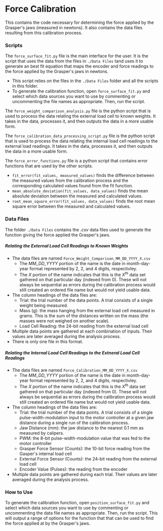 # Force Calibration

This contains the code necessary for determining the force applied by the Grasper's jaws (measured in newtons). It also contains the data files resulting from this calibration process. 

### Scripts

The `force_surface_fit.py` file is the main interface for the user. It is the script that uses the data from the files in `./Data Files` tand uses it to generate an best fit equation that maps the encoder and force readings to the force applied by the Grasper's jaws in newtons.
- This script relies on the files in the `./Data Files` folder and all the scripts in this folder.
- To generate the calibration function, open `force_surface_fit.py` and select which data sources you want to use by commenting or uncommenting the file names as appropriate. Then, run the script.

The  `force_weight_comparison_analysis.py` file is the python script that is used to process the data relating the external load cell to known weights. It takes in the data, processes it, and then outputs the data in a more usable form.

The `force_calibration_data_processing_script.py` file is the python script that is used to process the data relating the internal load cell readings to the external load readings. It takes in the data, processes it, and then outputs the data in a more usable form.

The `force_error_functions.py` file is a python script that contains error functions that are used by the other scripts.
- `fit_error(fit_values, measured_values)` finds the difference between the measured values from the calibration process and the corresponding calculated values found from the fit function.
- `mean_absolute_deviation(fit_values, data_values)` finds the mean absolute deviation between the measured and calculated values.
- `root_mean_square_error(fit_values, data_values)` finds the root mean square error between the measured and calculated values.

### Data Files

The folder `./Data Files` contains the *.csv* data files used to generate the function giving the force applied the Grasper's jaws.

##### Relating the External Load Cell Readings to Known Weights

- The data files are named `Force_Weight_Comparison_MM_DD_YYYY_X.csv`
    - The *MM_DD_YYYY* portion of the name is the date in month-day-year format represented by 2, 2, and 4 digits, respectivley.
    - The *X* portion of the name indicates that this is the *X*<sup>th</sup> data set gathered on that particular day (indexed from 0). These will not always be sequential as errors during the calibration process would still created an ordered file name but would not yield usable data.
- The column headings of the data files are:
    - Trial: the trial number of the data points. A trial consists of a single weight being measured. 
    - Mass (g): the mass hanging from the external load cell measured in grams. This is the sum of the distances written on the mass (the masses were not  weighed on another scale).
    - Load Cell Reading: the 24-bit reading from the external load cell
- Multiple data points are gathered at each combination of inputs. Their values are later averaged during the analysis process.
- There is only one file in this format. 

##### Relating the Internal Load Cell Readings to the Extneral Load Cell Readings
- The data files are named `Force_Calibration_MM_DD_YYYY_X.csv`
    - The *MM_DD_YYYY* portion of the name is the date in month-day-year format represented by 2, 2, and 4 digits, respectivley.
    - The *X* portion of the name indicates that this is the *X*<sup>th</sup> data set gathered on that particular day (indexed from 0). These will not always be sequential as errors during the calibration process would still created an ordered file name but would not yield usable data.
- The column headings of the data files are:
    - Trial: the trial number of the data points. A trial consists of a single pulse-width-modulation input to the motor controller at a given jaw distance during a single run of the calibration process.
    - Jaw Distance (mm): the jaw distance to the nearest 0.1 mm as measured by calipers.
    - PWM: the 8-bit pulse-width-modulation value that was fed to the motor controller
    - Grasper Force Sensor (Counts): the 10-bit force reading from the Gasper's internal load cell
    - External Force Sensor (Counts): the 24-bit reading from the external load cell
    - Encoder Value (Pulses): the reading from the encoder
- Multiple data points are gathered during each trial. Their values are later averaged during the analysis process.

### How to Use

To generate the calibration function, open `position_surface_fit.py` and select which data sources you want to use by commenting or uncommenting the data file names as appropriate. Then, run the script. This will output a range of options for the function that that can be used to find the force applied at by the Grasper's jaws.
